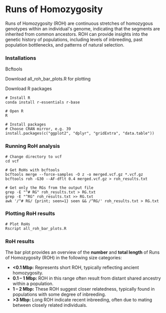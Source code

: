 # Runs of Homozygosity
Runs of Homozygosity (ROH) are continuous stretches of homozygous genotypes within an individual's genome, indicating that the segments are inherited from common ancestors. ROH can provide insights into the genetic history of populations, including levels of inbreeding, past population bottlenecks, and patterns of natural selection.

### Installations
Bcftools

Download all_roh_bar_plots.R for plotting

Download R packages
```
# Install R
conda install r-essentials r-base

# Open R
R

# Install packages
# Choose CRAN mirror, e.g. 39
install.packages(c("ggplot2", "dplyr", "gridExtra", "data.table"))
```

### Running RoH analysis
```
# Change directory to vcf
cd vcf

# Get RoHs with bcftools
bcftools merge --force-samples -O z -o merged.vcf.gz *.vcf.gz
bcftools roh -G30 --AF-dflt 0.4 merged.vcf.gz > roh_results.txt

# Get only the RGs from the output file
grep -E "^# RG" roh_results.txt > RG.txt
grep -E "^RG" roh_results.txt >> RG.txt
awk '/^# RG/ {print; seen=1} seen && /^RG/' roh_results.txt > RG.txt

```
### Plotting RoH results
```
# Plot RoHs
Rscript all_roh_bar_plots.R
```
### RoH results

The bar plot provides an overview of the **number** and **total length** of Runs of Homozygosity (ROH) in the following size categories:

- **<0.1 Mbp:** Represents short ROH, typically reflecting ancient homozygosity.  
- **0.1 – 1 Mbp:** ROH in this range often result from distant shared ancestry within a population.  
- **1 – 2 Mbp:** These ROH suggest closer relatedness, typically found in populations with some degree of inbreeding.  
- **>3 Mbp:** Long ROH indicate recent inbreeding, often due to mating between closely related individuals.  
